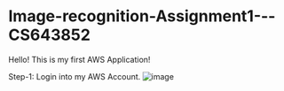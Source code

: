 # Image-recognition-Assignment1---CS643852
Hello! This is my first AWS Application!

Step-1:
Login into my AWS Account.
![image](https://user-images.githubusercontent.com/85586071/224225987-78896e32-c01a-486f-9ab6-993818962499.png)



